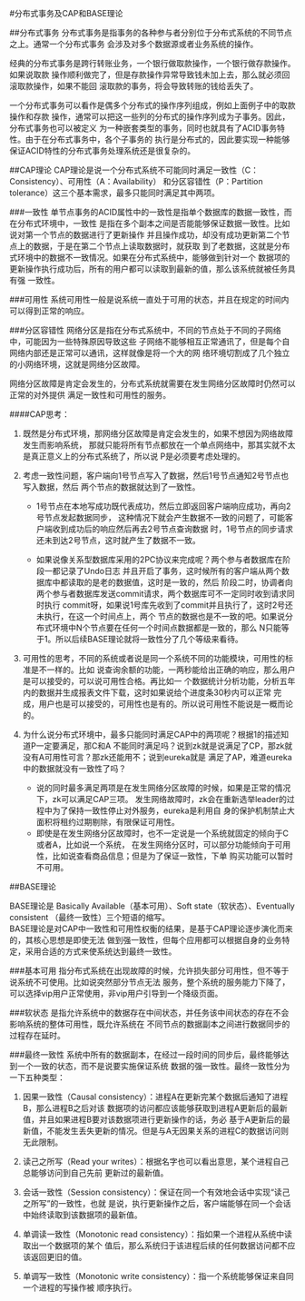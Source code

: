 #分布式事务及CAP和BASE理论

##分布式事务
分布式事务是指事务的各种参与者分别位于分布式系统的不同节点之上。通常一个分布式事务
会涉及对多个数据源或者业务系统的操作。  

经典的分布式事务是跨行转账业务，一个银行做取款操作，一个银行做存款操作。如果说取款
操作顺利做完了，但是存款操作异常导致钱未加上去，那么就必须回滚取款操作，如果不能回
滚取款的事务，将会导致转账的钱给丢失了。  

一个分布式事务可以看作是偶多个分布式的操作序列组成，例如上面例子中的取款操作和存款
操作，通常可以把这一些列的分布式的操作序列成为子事务。因此，分布式事务也可以被定义
为一种嵌套类型的事务，同时也就具有了ACID事务特性。由于在分布式事务中，各个子事务的
执行是分布式的，因此要实现一种能够保证ACID特性的分布式事务处理系统还是很复杂的。

##CAP理论
CAP理论是说一个分布式系统不可能同时满足一致性（C：Consistency）、可用性（A：Availability）
和分区容错性（P：Partition tolerance）这三个基本需求，最多只能同时满足其中两项。

###一致性
单节点事务的ACID属性中的一致性是指单个数据库的数据一致性，而在分布式环境中，一致性
是指在多个副本之间是否能能够保证数据一致性。比如说对第一个节点的数据进行了更新操作
并且操作成功，却没有成功更新第二个节点上的数据，于是在第二个节点上读取数据时，就获取
到了老数据，这就是分布式环境中的数据不一致情况。如果在分布式系统中，能够做到针对一个
数据项的更新操作执行成功后，所有的用户都可以读取到最新的值，那么该系统就被任务具有强
一致性。

###可用性
系统可用性一般是说系统一直处于可用的状态，并且在规定的时间内可以得到正常的响应。

###分区容错性
网络分区是指在分布式系统中，不同的节点处于不同的子网络中，可能因为一些特殊原因导致这些
子网络不能够相互正常通讯了，但是每个自网络内部还是正常可以通讯，这样就像是将一个大的网
络环境切割成了几个独立的小网络环境，这就是网络分区故障。  

网络分区故障是肯定会发生的，分布式系统就需要在发生网络分区故障时仍然可以正常的对外提供
满足一致性和可用性的服务。

####CAP思考：
1. 既然是分布式环境，那网络分区故障是肯定会发生的，如果不想因为网络故障发生而影响系统，
那就只能将所有节点都放在一个单点网络中，那其实就不太是真正意义上的分布式系统了，所以说
P是必须要考虑处理的。

2. 考虑一致性问题，客户端向1号节点写入了数据，然后1号节点通知2号节点也写入数据，然后
两个节点的数据就达到了一致性。
    - 1号节点在本地写成功既代表成功，然后立即返回客户端响应成功，再向2号节点发起数据同步，
    这种情况下就会产生数据不一致的问题了，可能客户端收到成功后的响应然后再去2号节点查询数据
    时，1号节点的同步请求还未到达2号节点，这时就产生了数据不一致。
    
    - 如果说像关系型数据库采用的2PC协议来完成呢？两个参与者数据库在阶段一都记录了Undo日志
    并且开启了事务，这时候所有的客户端从两个数据库中都读取的是老的数据值，这时是一致的，然后
    阶段二时，协调者向两个参与者数据库发送commit请求，两个数据库可不一定同时收到请求同时执行
    commit呀，如果说1号库先收到了commit并且执行了，这时2号还未执行，在这一个时间点上，两个
    节点的数据也是不一致的吧。如果说分布式环境中N个节点要在任何一个时间点数据都是一致的，那么
    N只能等于1。所以后续BASE理论就将一致性分了几个等级来看待。

3. 可用性的思考，不同的系统或者说是同一个系统不同的功能模块，可用性的标准是不一样的。比如
说查询余额的功能，一两秒能给出正确的响应，那么用户是可以接受的，可以说可用性合格。再比如一
个数据统计分析功能，分析五年内的数据并生成报表文件下载，这时如果说给个进度条30秒内可以正常
完成，用户也是可以接受的，可用性也是有的。所以说可用性不能说是一概而论的。

4. 为什么说分布式环境中，最多只能同时满足CAP中的两项呢？根据1的描述知道P一定要满足，那C和A
不能同时满足吗？说到zk就是说满足了CP，那zk就没有A可用性可言？那zk还能用不；说到eureka就是
满足了AP，难道eureka中的数据就没有一致性了吗？
    - 说的同时最多满足两项是在发生网络分区故障的时候，如果是正常的情况下，zk可以满足CAP三项。
    发生网络故障时，zk会在重新选举leader的过程中为了保持一致性停止对外服务，eureka是利用自
    身的保护机制禁止大面积将租约过期剔除，有限保证可用性。
    - 即使是在发生网络分区故障时，也不一定说是一个系统就固定的倾向于C或者A，比如说一个系统，
    在发生网络分区时，可以部分功能倾向于可用性，比如说查看商品信息；但是为了保证一致性，下单
    购买功能可以暂时不可用。
    
##BASE理论

BASE理论是 Basically Available（基本可用）、Soft state（软状态）、Eventually consistent
（最终一致性）三个短语的缩写。  
BASE理论是对CAP中一致性和可用性权衡的结果，是基于CAP理论逐步演化而来的，其核心思想是即使无法
做到强一致性，但每个应用都可以根据自身的业务特定，采用合适的方式来使系统达到最终一致性。

###基本可用
指分布式系统在出现故障的时候，允许损失部分可用性，但不等于说系统不可使用。比如说突然部分节点无法
服务，整个系统的服务能力下降了，可以选择vip用户正常使用，非vip用户引导到一个降级页面。

###软状态
是指允许系统中的数据存在中间状态，并任务该中间状态的存在不会影响系统的整体可用性，既允许系统在
不同节点的数据副本之间进行数据同步的过程存在延时。

###最终一致性
系统中所有的数据副本，在经过一段时间的同步后，最终能够达到一个一致的状态，而不是说要实施保证系统
数据的强一致性。最终一致性分为一下五种类型：

1. 因果一致性（Causal consistency）：进程A在更新完某个数据后通知了进程B，那么进程B之后对该
数据项的访问都应该能够获取到进程A更新后的最新值，并且如果进程B要对该数据项进行更新操作的话，务必
基于A更新后的最新值，不能发生丢失更新的情况。但是与A无因果关系的进程C的数据访问则无此限制。

2. 读己之所写（Read your writes）：根据名字也可以看出意思，某个进程自己总能够访问到自己先前
更新过的最新值。

3. 会话一致性（Session consistency）：保证在同一个有效地会话中实现“读己之所写”的一致性，也就
是说，执行更新操作之后，客户端能够在同一个会话中始终读取到该数据项的最新值。

4. 单调读一致性（Monotonic read consistency）：指如果一个进程从系统中读取出一个数据项的某个
值后，那么系统归于该进程后续的任何数据访问都不应该返回更旧的值。

5. 单调写一致性（Monotonic write consistency）：指一个系统能够保证来自同一个进程的写操作被
顺序执行。